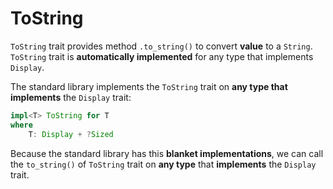 # ToString
`ToString` trait provides method `.to_string()` to convert **value** to a `String`.<br>
`ToString` trait is **automatically implemented** for any type that implements `Display`.

The standard library implements the `ToString` trait on **any type that implements** the `Display` trait:
```Rust
impl<T> ToString for T 
where
    T: Display + ?Sized
```

Because the standard library has this **blanket implementations**, we can call the `to_string()` of `ToString` trait on **any type** that **implements** the `Display` trait.